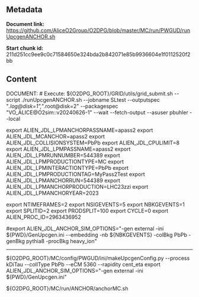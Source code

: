 ## Metadata

**Document link:** https://github.com/AliceO2Group/O2DPG/blob/master/MC/run/PWGUD/runUpcgenANCHOR.sh

**Start chunk id:** 211d251cc9ee9c0c71584650e324bda2b842071e85b9936604e1f0112520f2bb

## Content

DOCUMENT:
    # Execute:  ${O2DPG_ROOT}/GRID/utils/grid_submit.sh --script ./runUpcgenANCHOR.sh --jobname SLtest --outputspec "*.log@disk=1","*.root@disk=2" --packagespec "VO_ALICE@O2sim::v20240626-1" --wait --fetch-output --asuser pbuhler --local

export ALIEN_JDL_LPMANCHORPASSNAME=apass2
export ALIEN_JDL_MCANCHOR=apass2
export ALIEN_JDL_COLLISIONSYSTEM=PbPb
export ALIEN_JDL_CPULIMIT=8
export ALIEN_JDL_LPMPASSNAME=apass2
export ALIEN_JDL_LPMRUNNUMBER=544389
export ALIEN_JDL_LPMPRODUCTIONTYPE=MC
export ALIEN_JDL_LPMINTERACTIONTYPE=PbPb
export ALIEN_JDL_LPMPRODUCTIONTAG=MyPass2Test
export ALIEN_JDL_LPMANCHORRUN=544389
export ALIEN_JDL_LPMANCHORPRODUCTION=LHC23zzi
export ALIEN_JDL_LPMANCHORYEAR=2023

export NTIMEFRAMES=2
export NSIGEVENTS=5
export NBKGEVENTS=1
export SPLITID=2
export PRODSPLIT=100
export CYCLE=0
export ALIEN_PROC_ID=2963436952


#export ALIEN_JDL_ANCHOR_SIM_OPTIONS="-gen external -ini ${PWD}/GenUpcgen.ini --embedding -nb ${NBKGEVENTS} -colBkg PbPb -genBkg pythia8 -procBkg heavy_ion"

---

${O2DPG_ROOT}/MC/config/PWGUD/ini/makeUpcgenConfig.py --process kDiTau --collType PbPb --eCM 5360 --rapidity cent_eta
export ALIEN_JDL_ANCHOR_SIM_OPTIONS="-gen external -ini ${PWD}/GenUpcgen.ini"

${O2DPG_ROOT}/MC/run/ANCHOR/anchorMC.sh